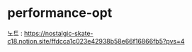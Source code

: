 # performance-opt

노트 : https://nostalgic-skate-c18.notion.site/ffdcca1c023e42938b58e66f16866fb5?pvs=4